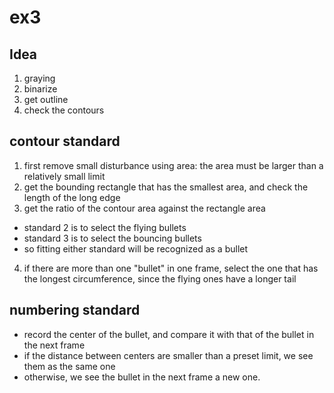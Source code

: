 # ex3
## Idea
1. graying
2. binarize
3. get outline
4. check the contours
## contour standard
1. first remove small disturbance using area: the area must be larger than a relatively small limit
2. get the bounding rectangle that has the smallest area, and check the length of the long edge
3. get the ratio of the contour area against the rectangle area
- standard 2 is to select the flying bullets
- standard 3 is to select the bouncing bullets
- so fitting either standard will be recognized as a bullet
4. if there are more than one "bullet" in one frame, select the one that has the longest circumference, since the flying ones have a longer tail
## numbering standard
- record the center of the bullet, and compare it with that of the bullet in the next frame
- if the distance between centers are smaller than a preset limit, we see them as the same one
- otherwise, we see the bullet in the next frame a new one.